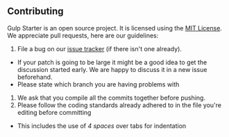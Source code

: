 ## Contributing

Gulp Starter is an open source project. It is licensed using the [MIT License](http://opensource.org/licenses/MIT).
We appreciate pull requests, here are our guidelines:

1. File a bug on our [issue tracker](https://github.com/uofa/gulp-starter/issues) (if there isn't one already).
  - If your patch is going to be large it might be a good idea to get the discussion started early. We are happy to discuss it in a new issue beforehand.
  - Please state which branch you are having problems with
1. We ask that you compile all the commits together before pushing.
1. Please follow the coding standards already adhered to in the file you're editing before committing
  - This includes the use of *4 spaces* over tabs for indentation